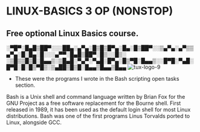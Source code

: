 # LINUX-BASICS 3 OP (NONSTOP)
## Free optional Linux Basics course.

░▀█▀░█▄█▒██▀░░░██▄░▄▀▄░█▒█▒█▀▄░█▄░█▒██▀░░▒▄▀▄░▄▀▒▒▄▀▄░█░█▄░█░░░▄▀▀░█▄█▒██▀░█▒░░█▒░
░▒█▒▒█▒█░█▄▄▒░▒█▄█░▀▄▀░▀▄█░█▀▄░█▒▀█░█▄▄▒░░█▀█░▀▄█░█▀█░█░█▒▀█▒░▒▄██▒█▒█░█▄▄▒█▄▄▒█▄▄ ![tux-logo-9](https://user-images.githubusercontent.com/53630914/213523233-0c000218-366e-484c-926e-85817b50c25b.png)

- These were the programs I wrote in the Bash scripting open tasks section.

Bash is a Unix shell and command language written by Brian Fox for the GNU Project as a free software replacement for the Bourne shell. First released in 1989, it has been used as the default login shell for most Linux distributions. Bash was one of the first programs Linus Torvalds ported to Linux, alongside GCC.

